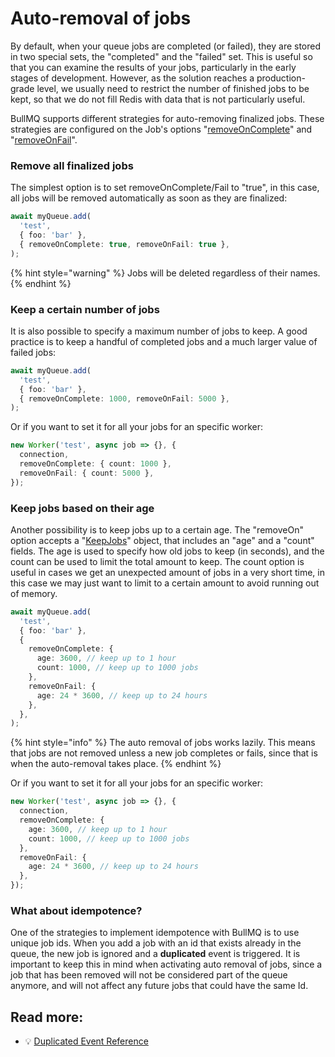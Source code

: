 # Auto-removal of jobs

By default, when your queue jobs are completed (or failed), they are stored in two special sets, the "completed" and the "failed" set. This is useful so that you can examine the results of your jobs, particularly in the early stages of development. However, as the solution reaches a production-grade level, we usually need to restrict the number of finished jobs to be kept, so that we do not fill Redis with data that is not particularly useful.

BullMQ supports different strategies for auto-removing finalized jobs. These strategies are configured on the Job's options "[removeOnComplete](https://api.docs.bullmq.io/interfaces/BaseJobOptions.html#removeOnComplete)" and "[removeOnFail](https://api.docs.bullmq.io/interfaces/BaseJobOptions.html#removeOnFail)".

### Remove all finalized jobs

The simplest option is to set removeOnComplete/Fail to "true", in this case, all jobs will be removed automatically as soon as they are finalized:

```typescript
await myQueue.add(
  'test',
  { foo: 'bar' },
  { removeOnComplete: true, removeOnFail: true },
);
```

{% hint style="warning" %}
Jobs will be deleted regardless of their names.
{% endhint %}

### Keep a certain number of jobs

It is also possible to specify a maximum number of jobs to keep. A good practice is to keep a handful of completed jobs and a much larger value of failed jobs:

```typescript
await myQueue.add(
  'test',
  { foo: 'bar' },
  { removeOnComplete: 1000, removeOnFail: 5000 },
);
```

Or if you want to set it for all your jobs for an specific worker:

```typescript
new Worker('test', async job => {}, {
  connection,
  removeOnComplete: { count: 1000 },
  removeOnFail: { count: 5000 },
});
```

### Keep jobs based on their age

Another possibility is to keep jobs up to a certain age. The "removeOn" option accepts a "[KeepJobs](https://api.docs.bullmq.io/interfaces/v4.KeepJobs.html)" object, that includes an "age" and a "count" fields. The age is used to specify how old jobs to keep (in seconds), and the count can be used to limit the total amount to keep. The count option is useful in cases we get an unexpected amount of jobs in a very short time, in this case we may just want to limit to a certain amount to avoid running out of memory.

```typescript
await myQueue.add(
  'test',
  { foo: 'bar' },
  {
    removeOnComplete: {
      age: 3600, // keep up to 1 hour
      count: 1000, // keep up to 1000 jobs
    },
    removeOnFail: {
      age: 24 * 3600, // keep up to 24 hours
    },
  },
);
```

{% hint style="info" %}
The auto removal of jobs works lazily. This means that jobs are not removed unless a new job completes or fails, since that is when the auto-removal takes place.
{% endhint %}

Or if you want to set it for all your jobs for an specific worker:

```typescript
new Worker('test', async job => {}, {
  connection,
  removeOnComplete: {
    age: 3600, // keep up to 1 hour
    count: 1000, // keep up to 1000 jobs
  },
  removeOnFail: {
    age: 24 * 3600, // keep up to 24 hours
  },
});
```

### What about idempotence?

One of the strategies to implement idempotence with BullMQ is to use unique job ids. When you add a job with an id that exists already in the queue, the new job is ignored and a **duplicated** event is triggered. It is important to keep this in mind when activating auto removal of jobs, since a job that has been removed will not be considered part of the queue anymore, and will not affect any future jobs that could have the same Id.

## Read more:

- 💡 [Duplicated Event Reference](https://api.docs.bullmq.io/interfaces/v4.QueueEventsListener.html#duplicated)
